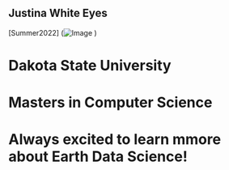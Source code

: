 ## Justina White Eyes

[Summer2022]
(![Image](https://github.com/Justina0221/Justina0221-esiil-stars-webpage/assets/90864426/2bc79d71-3e11-4f49-86b4-06e3c4307dd6)
)

# Dakota State University 
# Masters in Computer Science


# Always excited to learn mmore about Earth Data Science!
